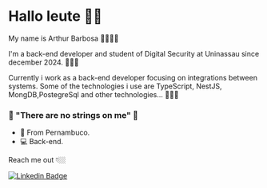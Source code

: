 # Hallo leute 👋🏻

My name is Arthur Barbosa 👨🏻🇧🇷

I'm a back-end developer and student of Digital Security at Uninassau since december 2024. 👨🏻‍🎓

Currently i work as a back-end developer focusing on integrations between systems. Some of the technologies i use are TypeScript, NestJS, MongDB,PostegreSql and other technologies... 👨🏻‍💻

### 🤖 "There are no strings on me" 🧠

- 📍 From Pernambuco.
- 💻 Back-end. 

Reach me out 👇🏼

 [![Linkedin Badge](https://img.shields.io/badge/-LinkedIn-blue?style=flat-square&logo=Linkedin&logoColor=white&link=https://www.linkedin.com/in/isadora-rodrigues-stangarlin-48402b141/)](https://www.linkedin.com/in/arthur-barbosa-164203174/) 
